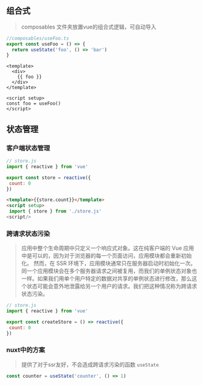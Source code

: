 ## 组合式
> composables 文件夹放置vue的组合式逻辑，可自动导入
```js
//composables/useFoo.ts
export const useFoo = () => {
  return useState('foo', () => 'bar')
}

```
```vue
<template>
  <div>
    {{ foo }}
  </div>
</template>

<script setup>
const foo = useFoo()
</script>

```
## 状态管理
 ### 客户端状态管理
 ```js
 // store.js
import { reactive } from 'vue'

export const store = reactive({
  count: 0
})

 ```
 ```html
 <template>{{store.count}}</template>
 <script setup>
  import { store } from './store.js'
 <script/>
 ```

 ### 跨请求状态污染
> 应用中整个生命周期中只定义一个响应式对象。这在纯客户端的 Vue 应用中是可以的，因为对于浏览器的每一个页面访问，应用模块都会重新初始化。
然而，在 SSR 环境下，应用模块通常只在服务器启动时初始化一次。同一个应用模块会在多个服务器请求之间被复用，而我们的单例状态对象也一样。如果我们用单个用户特定的数据对共享的单例状态进行修改，那么这个状态可能会意外地泄露给另一个用户的请求。我们把这种情况称为跨请求状态污染。

 ```js
 // store.js
import { reactive } from 'vue'

export const createStore = () => reactive({
  count: 0
})

 ```
 ### nuxt中的方案
 > 提供了对于ssr友好，不会造成跨请求污染的函数 `useState`
```js
const counter = useState('counter', () => 1)
```

